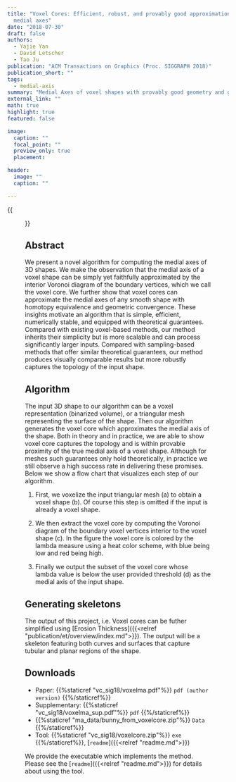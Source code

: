 ```yaml
---
title: "Voxel Cores: Efficient, robust, and provably good approximation of 3D
  medial axes"
date: "2018-07-30"
draft: false
authors:
  - Yajie Yan
  - David Letscher
  - Tao Ju
publication: "ACM Transactions on Graphics (Proc. SIGGRAPH 2018)"
publication_short: ""
tags:
  - medial-axis
summary: "Medial Axes of voxel shapes with provably good geometry and guaranteed topology properties"
external_link: ""
math: true
highlight: true
featured: false

image:
  caption: ""
  focal_point: ""
  preview_only: true
  placement: 

header:
  image: ""
  caption: ""

---
```


{{<figure alt="flowchart of algorithm" src="/img/vc-flowchart.png" title="Figure 1. Breakdown of algorithm. Given a triangular mesh, we first convert it into a voxel shape, then extract the voxel core which is colored by the lambda measure, and finally output a pruned voxel core. The voxelization step is omitted if the input is already a voxel shape.">}}

## Abstract
We present a novel algorithm for computing the medial axes of 3D shapes. We make the observation that the medial axis of a voxel shape can be simply yet faithfully approximated by the interior Voronoi diagram of the boundary vertices, which we call the voxel core. We further show that voxel cores can approximate the medial axes of any smooth shape with homotopy equivalence and geometric convergence. These insights motivate an algorithm that is simple, efficient, numerically stable, and equipped with theoretical guarantees. Compared with existing voxel-based methods, our method inherits their simplicity but is more scalable and can process significantly larger inputs. Compared with sampling-based methods that offer similar theoretical guarantees, our method produces visually comparable results but more robustly captures the topology of the input shape.

## Algorithm

The input 3D shape to our algorithm can be a voxel representation (binarized volume), or a triangular mesh representing the surface of the shape. Then our algorithm generates the voxel core which approximates the medial axis of the shape. Both in theory and in practice, we are able to show voxel core captures the topology and is within provable proximity of the true medial axis of a voxel shape. Although for meshes such guarantees only hold theoretically, in practice we still observe a high success rate in delivering these promises. Below we show a flow chart that visualizes each step of our algorithm.

1. First, we voxelize the input triangular mesh (a) to obtain a voxel shape (b). Of course this step is omitted if the input is already a voxel shape.

2. We then extract the voxel core by computing the Voronoi diagram of the boundary voxel vertices interior to the voxel shape \(c\). In the figure the voxel core is colored by the lambda measure using a heat color scheme, with blue being low and red being high.

3. Finally we output the subset of the voxel core whose lambda value is below the user provided threshold (d) as the medial axis of the input shape. 

## Generating skeletons

The output of this project, i.e. Voxel cores can be futher simplified using [Erosion Thickness]({{<relref "publication/et/overview/index.md">}}). The output will be a skeleton featuring both curves and surfaces that capture tubular and planar regions of the shape.

## Downloads

- Paper: {{%staticref "vc_sig18/voxelma.pdf"%}} `pdf (author version)` {{%/staticref%}}
- Supplementary: {{%staticref "vc_sig18/voxelma_sup.pdf"%}} `pdf` {{%/staticref%}}
- {{%staticref "ma_data/bunny_from_voxelcore.zip"%}} `Data` {{%/staticref%}}
- Tool: {{%staticref "vc_sig18/voxelcore.zip"%}} `exe` {{%/staticref%}}, [`readme`]({{<relref "readme.md">}})

We provide the executable which implements the method. Please see the [`readme`]({{<relref "readme.md">}}) for details about using the tool.
